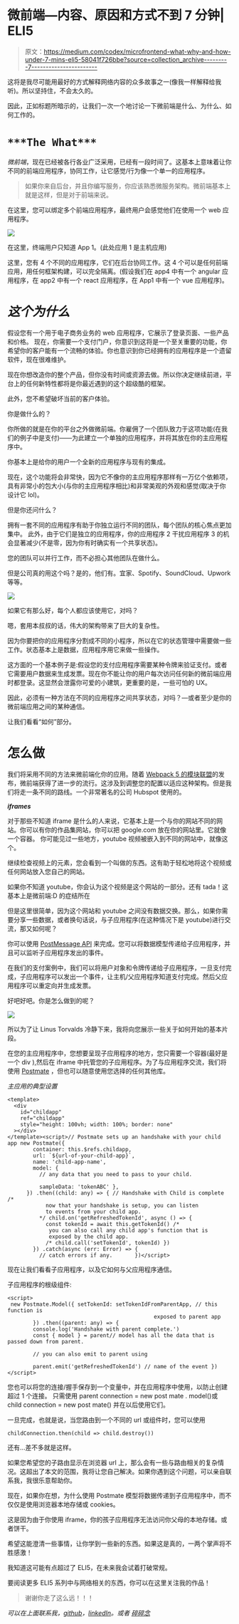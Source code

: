 # 微前端—内容、原因和方式不到 7 分钟| ELI5

> 原文：<https://medium.com/codex/microfrontend-what-why-and-how-under-7-mins-eli5-58041f726bbe?source=collection_archive---------7----------------------->

这将是我尽可能用最好的方式解释网络内容的众多故事之一(像我一样解释给我听)。所以坚持住，不会太久的。

因此，正如标题所暗示的，让我们一次一个地讨论一下微前端是什么、为什么、如何工作的。

# `***The What***`

*微前端*，现在已经被各行各业广泛采用，已经有一段时间了。这基本上意味着让你不同的前端应用程序，协同工作，让它感觉/行为像一个单一的应用程序。

> 如果你来自后台，并且你编写服务，你应该熟悉微服务架构。微前端基本上就是这样，但是对于前端来说。

在这里，您可以绑定多个前端应用程序，最终用户会感觉他们在使用一个 web 应用程序。

![](img/250f97c3c35f6860daf8829c692eac8e.png)

在这里，终端用户只知道 App 1。(此处应用 1 是主机应用)

这里，您有 4 个不同的应用程序，它们在后台协同工作。这 4 个可以是任何前端应用，用任何框架构建，可以完全隔离。(假设我们在 app4 中有一个 angular 应用程序，在 app2 中有一个 react 应用程序，在 App1 中有一个 vue 应用程序)。

# ***这个为什么***

假设您有一个用于电子商务业务的 web 应用程序，它展示了登录页面、一些产品和价格。
现在，你需要一个支付门户，你意识到这将是一个至关重要的功能，你希望你的客户能有一个流畅的体验。你也意识到你已经拥有的应用程序是一个遗留软件，现在很难维护。

现在你想改造你的整个产品，但你没有时间或资源去做。所以你决定继续前进，平台上的任何新特性都将是你最近遇到的这个超级酷的框架。

此外，您不希望破坏当前的客户体验。

你是做什么的？

你所做的就是在你的平台之外做微前端。你雇佣了一个团队致力于这项功能(在我们的例子中是支付)——为此建立一个单独的应用程序，并将其放在你的主应用程序中。

你基本上是给你的用户一个全新的应用程序与现有的集成。

现在，这个功能将会非常快，因为它不像你的主应用程序那样有一万亿个依赖项，具有非常小的包大小(与你的主应用程序相比)和非常美观的外观和感觉(取决于你设计它 lol)。

但是你还问什么？

拥有一套不同的应用程序有助于你独立运行不同的团队，每个团队的核心焦点更加集中。
此外，由于它们是独立的应用程序，你的应用程序 2 干扰应用程序 3 的机会显著减少(不是零，因为你有时确实有一个共享状态)。

您的团队可以并行工作，而不必担心其他团队在做什么。

但是公司真的用这个吗？是的，他们有。宜家、Spotify、SoundCloud、Upwork 等等。

![](img/b5f224a94584073e693c4a9aeb355ec6.png)

如果它有那么好，每个人都应该使用它，对吗？

嗯，套用本叔叔的话，伟大的架构带来了巨大的复杂性。

因为你要把你的应用程序分割成不同的小程序，所以在它的状态管理中需要做一些工作。状态基本上是数据，应用程序用它来做一些操作。

这方面的一个基本例子是:假设您的支付应用程序需要某种令牌来验证支付。或者它需要用户数据来生成发票。现在你不能让你的用户每次访问任何新的微前端应用时都登录。这显然会泄露你可爱的小建筑，更重要的是，一些可怕的 UX。

因此，必须有一种方法在不同的应用程序之间共享状态，对吗？—或者至少是你的微前端应用之间的某种通信。

让我们看看“如何”部分。

# 怎么做

我们将采用不同的方法来微前端化你的应用。随着 [Webpack 5 的模块联盟](https://webpack.js.org/concepts/module-federation/)的发布，微前端获得了进一步的流行。这涉及到调整您的配置以适应这种架构。但是我们将走一条不同的路线。一个非常著名的公司 Hubspot 使用的。

***iframes***

对于那些不知道 iframe 是什么的人来说，它基本上是一个与你的网站不同的网站。你可以有你的作品集网站，你可以把 google.com 放在你的网站里。它就像一个容器。
你可能见过一些地方，youtube 视频被嵌入到不同的网站中，就像这个。

继续检查视频上的元素，您会看到一个叫做的东西。这有助于轻松地将这个视频或任何网站放入您自己的网站。

如果你不知道 youtube，你会认为这个视频是这个网站的一部分。还有 tada！这基本上是微前端:D 的症结所在

但是这里很简单，因为这个网站和 youtube 之间没有数据交换。那么，如果你需要分享一些数据，或者换句话说，与子应用程序(在这种情况下是 youtube)进行交流，那又如何呢？

你可以使用 [PostMessage API](https://developer.mozilla.org/en-US/docs/Web/API/Window/postMessage) 来完成。您可以将数据模型传递给子应用程序，并且可以监听子应用程序发出的事件。

在我们的支付案例中，我们可以将用户对象和令牌传递给子应用程序，一旦支付完成，子应用程序可以发出一个事件，让主机/父应用程序知道支付完成。然后父应用程序可以重定向并生成发票。

好吧好吧。你是怎么做到的呢？

![](img/47d2ab85503503764373e056358f55db.png)

所以为了让 Linus Torvalds 冷静下来，我将向您展示一些关于如何开始的基本片段。

在您的主应用程序中，您想要呈现子应用程序的地方，您只需要一个容器(最好是一个 div ),然后在 iframe 中托管您的子应用程序。为了与应用程序交流，我们将使用 [Postmate](https://www.npmjs.com/package/postmate) ，但也可以随意使用您选择的任何其他库。

*主应用的典型设置*

```
<template>
  <div
    id="childapp"
    ref="childapp"
    style="height: 100vh; width: 100%; border: none"
  ></div>
</template><script>// Postmate sets up an handshake with your child app new Postmate({
        container: this.$refs.childapp,
        url: `${url-of-your-child-app}`,
        name: 'child-app-name',
        model: {
          // any data that you need to pass to your child.

          sampleData: 'tokenABC' },
      }) .then((child: any) => { // Handshake with Child is complete /* 
            now that your handshake is setup, you can listen
            to events from your child app. 
          */ child.on('getRefreshedTokenId', async () => {
            const tokenId = await this.getTokenId() /* 
             you can also call any child app's function that is 
             exposed by the child app. 
            /* child.call('setTokenId', tokenId) })
        }) .catch(async (err: Error) => {
          // catch errors if any.       })</script>
```

现在让我们看看子应用程序，以及它如何与父应用程序通信。

子应用程序的根级组件:

```
<script> 
 new Postmate.Model({ setTokenId: setTokenIdFromParentApp, // this function is
                                              exposed to parent app
        }) .then((parent: any) => {
        console.log('Handshake with parent complete.')
        const { model } = parent// model has all the data that is passed down from parent. 

        // you can also emit to parent using

        parent.emit('getRefreshedTokenId') // name of the event })</script>
```

您也可以将您的连接/握手保存到一个变量中，并在应用程序中使用，以防止创建超过 1 个连接。
只需使用 parent connection = new post mate . model()或 child connection = new post mate()
并在以后使用它们。

一旦完成，也就是说，当您路由到一个不同的 url 或组件时，您可以使用

```
childConnection.then(child => child.destroy())
```

还有…差不多就是这样。

如果您希望您的子路由显示在浏览器 url 上，那么会有一些与路由相关的复杂情况。这超出了本文的范围，我将让您自己解决。如果你遇到这个问题，可以亲自联系我，我很乐意帮助你。

现在，如果你在想，为什么使用 Postmate 模型将数据传递到子应用程序中，而不仅仅是使用浏览器本地存储或 cookies。

这是因为由于你使用 iframe，你的孩子应用程序无法访问你父母的本地存储。或者饼干。

希望这能澄清一些事情，让你学到一些新的东西。如果这是真的，一两个掌声将不胜感激！

我知道这可能有点超过了 ELI5，在未来我会试着打破常规。

要阅读更多 ELI5 系列中与网络相关的东西，你可以在这里关注我的作品！

> 谢谢你走了这么远！！！

*可以在上面联系我，*[*github*](https://github.com/baibhabmondal)*，*[*linkedIn*](https://www.linkedin.com/in/baibhab-mondal/)*。或者* [*碎碎念*](https://twitter.com/baibhabmondal)